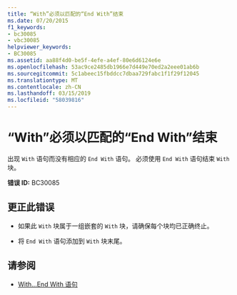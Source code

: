 ```yaml
---
title: “With”必须以匹配的“End With”结束
ms.date: 07/20/2015
f1_keywords:
- bc30085
- vbc30085
helpviewer_keywords:
- BC30085
ms.assetid: aa88f4d0-be5f-4efe-a4ef-80e6d6124e6e
ms.openlocfilehash: 53ac9ce2485db1966e7d449e70ed2a2eee01ab6b
ms.sourcegitcommit: 5c1abeec15fbddcc7dbaa729fabc1f1f29f12045
ms.translationtype: MT
ms.contentlocale: zh-CN
ms.lasthandoff: 03/15/2019
ms.locfileid: "58039816"
---
```

# <a name="with-must-end-with-a-matching-end-with"></a>“With”必须以匹配的“End With”结束
出现 `With` 语句而没有相应的 `End With` 语句。 必须使用 `End With` 语句结束 `With` 块。  
  
 **错误 ID:** BC30085  
  
## <a name="to-correct-this-error"></a>更正此错误  
  
-   如果此 `With` 块属于一组嵌套的 `With` 块，请确保每个块均已正确终止。  
  
-   将 `End With` 语句添加到 `With` 块末尾。  
  
## <a name="see-also"></a>请参阅

- [With...End With 语句](../../visual-basic/language-reference/statements/with-end-with-statement.md)
